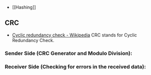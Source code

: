 - [[Hashing]]

## CRC
- [Cyclic redundancy check - Wikipedia](https://en.wikipedia.org/wiki/Cyclic_redundancy_check)
CRC stands for Cyclic Redundancy Check.

### Sender Side (CRC Generator and Modulo Division):

### Receiver Side (Checking for errors in the received data):